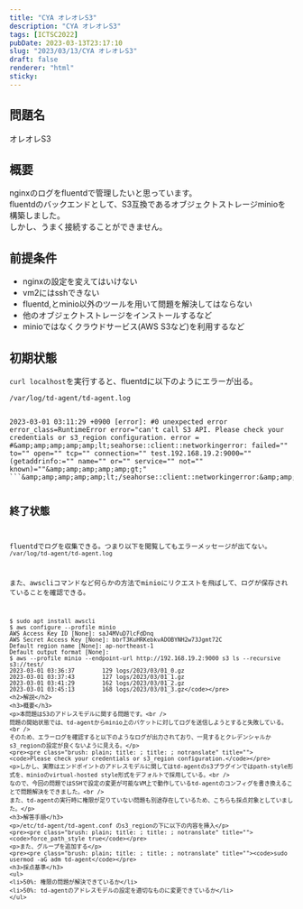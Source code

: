 ```yaml
---
title: "CYA オレオレS3"
description: "CYA オレオレS3"
tags: [ICTSC2022]
pubDate: 2023-03-13T23:17:10
slug: "2023/03/13/CYA オレオレS3"
draft: false
renderer: "html"
sticky: 
---
```


<h2>問題名</h2>
<p>オレオレS3</p>
<h2>概要</h2>
<p>nginxのログをfluentdで管理したいと思っています。<br />
fluentdのバックエンドとして、S3互換であるオブジェクトストレージminioを構築しました。<br />
しかし、うまく接続することができません。</p>
<h2>前提条件</h2>
<ul>
<li>nginxの設定を変えてはいけない</li>
<li>vm2にはsshできない</li>
<li>fluentd,とminio以外のツールを用いて問題を解決してはならない</li>
<li>他のオブジェクトストレージをインストールするなど</li>
<li>minioではなくクラウドサービス(AWS S3など)を利用するなど</li>
</ul>
<h2>初期状態</h2>
<p><code>curl localhost</code>を実行すると、fluentdに以下のようにエラーが出る。</p>
<p><code>/var/log/td-agent/td-agent.log</code></p>
<pre><pre class="brush: plain; title: ; title: ; notranslate" title=""><code>2023-03-01 03:11:29 +0900 [error]: #0 unexpected error error_class=RuntimeError error=&quot;can't call S3 API. Please check your credentials or s3_region configuration. error = #&amp;amp;amp;amp;amp;amp;lt;seahorse::client::networkingerror: failed=&quot;&quot; to=&quot;&quot; open=&quot;&quot; tcp=&quot;&quot; connection=&quot;&quot; test.192.168.19.2:9000=&quot;&quot; (getaddrinfo:=&quot;&quot; name=&quot;&quot; or=&quot;&quot; service=&quot;&quot; not=&quot;&quot; known)=&quot;&quot;&amp;amp;amp;amp;amp;amp;gt;&quot;
```&amp;amp;amp;amp;amp;amp;lt;/seahorse::client::networkingerror:&amp;amp;amp;amp;amp;amp;gt;

## 終了状態

fluentdでログを収集できる。つまり以下を閲覧してもエラーメッセージが出てない。
`/var/log/td-agent/td-agent.log`

また、awscliコマンドなど何らかの方法でminioにリクエストを飛ばして、ログが保存されていることを確認できる。

```shell
$ sudo apt install awscli
$ aws configure --profile minio
AWS Access Key ID [None]: saJ4MVuD7lcFdDnq
AWS Secret Access Key [None]: bbrT3KuHRKebkvADOBYNH2w73Jgmt72C
Default region name [None]: ap-northeast-1
Default output format [None]:
$ aws --profile minio --endpoint-url http://192.168.19.2:9000 s3 ls --recursive s3://test/
2023-03-01 03:36:37        129 logs/2023/03/01_0.gz
2023-03-01 03:37:43        127 logs/2023/03/01_1.gz
2023-03-01 03:41:29        162 logs/2023/03/01_2.gz
2023-03-01 03:45:13        168 logs/2023/03/01_3.gz</code></pre>
<h2>解説</h2>
<h3>概要</h3>
<p>本問題はS3のアドレスモデルに関する問題です。<br />
問題の開始状態では、td-agentからminio上のバケットに対してログを送信しようとすると失敗している。<br />
そのため、エラーログを確認すると以下のようなログが出力されており、一見するとクレデンシャルかs3_regionの設定が良くないように見える。</p>
<pre><pre class="brush: plain; title: ; title: ; notranslate" title=""><code>Please check your credentials or s3_region configuration.</code></pre>
<p>しかし、実際はエンドポイントのアドレスモデルに関してはtd-agentのs3プラグインではpath-style形式を、minioのvirtual-hosted style形式をデフォルトで採用している。<br />
なので、今回の問題ではSSHで設定の変更が可能なVM上で動作しているtd-agentのコンフィグを書き換えることで問題解決をできました。<br />
また、td-agentの実行時に権限が足りていない問題も別途存在しているため、こちらも採点対象としていました。</p>
<h3>解答手順</h3>
<p>/etc/td-agent/td-agent.conf のs3_regionの下に以下の内容を挿入</p>
<pre><pre class="brush: plain; title: ; title: ; notranslate" title=""><code>force_path_style true</code></pre>
<p>また、グループを追加する</p>
<pre><pre class="brush: plain; title: ; title: ; notranslate" title=""><code>sudo usermod -aG adm td-agent</code></pre>
<h3>採点基準</h3>
<ul>
<li>50%: 権限の問題が解決できているか</li>
<li>50%: td-agentのアドレスモデルの設定を適切なものに変更できているか</li>
</ul>
